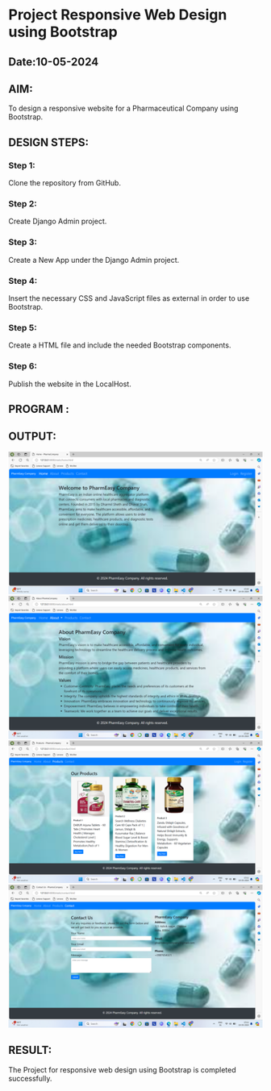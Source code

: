 # Project Responsive Web Design using Bootstrap
## Date:10-05-2024

## AIM:
To design a responsive website for a Pharmaceutical Company using Bootstrap.


## DESIGN STEPS:

### Step 1:
Clone the repository from GitHub.

### Step 2:
Create Django Admin project.

### Step 3:
Create a New App under the Django Admin project.

### Step 4:
Insert the necessary CSS and JavaScript files as external in order to use Bootstrap.

### Step 5:
Create a HTML file and include the needed Bootstrap components.

### Step 6:
Publish the website in the LocalHost.

## PROGRAM :


## OUTPUT:
![alt text](<Screenshot (67).png>)
![alt text](<Screenshot (68).png>)
![alt text](<Screenshot (69).png>)
![alt text](<Screenshot (70).png>)

## RESULT:
The Project for responsive web design using Bootstrap is completed successfully.
